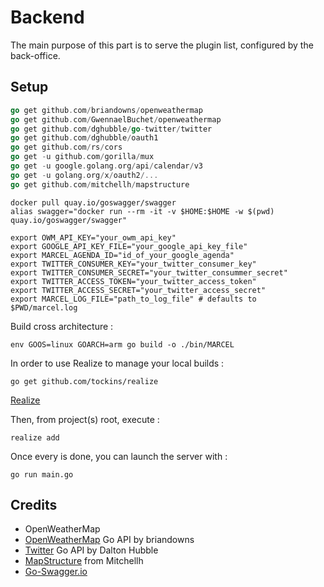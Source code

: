 # Backend

The main purpose of this part is to serve the plugin list, configured by the back-office.

## Setup

```go
go get github.com/briandowns/openweathermap
go get github.com/GwennaelBuchet/openweathermap
go get github.com/dghubble/go-twitter/twitter
go get github.com/dghubble/oauth1
go get github.com/rs/cors
go get -u github.com/gorilla/mux
go get -u google.golang.org/api/calendar/v3
go get -u golang.org/x/oauth2/...
go get github.com/mitchellh/mapstructure
```

```shell
docker pull quay.io/goswagger/swagger
alias swagger="docker run --rm -it -v $HOME:$HOME -w $(pwd) quay.io/goswagger/swagger"

export OWM_API_KEY="your_owm_api_key"
export GOOGLE_API_KEY_FILE="your_google_api_key_file"
export MARCEL_AGENDA_ID="id_of_your_google_agenda"
export TWITTER_CONSUMER_KEY="your_twitter_consumer_key"
export TWITTER_CONSUMER_SECRET="your_twitter_consummer_secret"
export TWITTER_ACCESS_TOKEN="your_twitter_access_token"
export TWITTER_ACCESS_SECRET="your_twitter_access_secret"
export MARCEL_LOG_FILE="path_to_log_file" # defaults to $PWD/marcel.log
```

Build cross architecture :

``` shell
env GOOS=linux GOARCH=arm go build -o ./bin/MARCEL
```

In order to use Realize to manage your local builds :

```shell
go get github.com/tockins/realize
```

[Realize](https://tockins.github.io/realize/)

Then, from project(s) root, execute :

```shell
realize add
```

Once every is done, you can launch the server with :

```shell
go run main.go
```

## Credits

* OpenWeatherMap
* [OpenWeatherMap](http://briandowns.github.io/openweathermap/) Go API by briandowns
* [Twitter](https://github.com/dghubble/go-twitter) Go API by Dalton Hubble
* [MapStructure](https://github.com/mitchellh/mapstructure) from Mitchellh
* [Go-Swagger.io](https://goswagger.io)